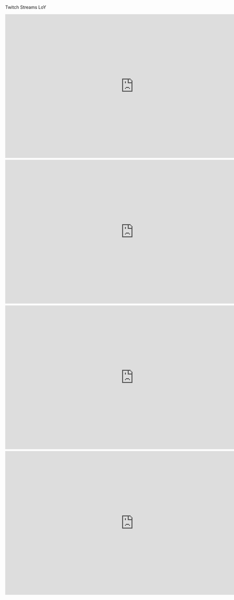 Twitch Streams
LoY

<iframe src="https://player.twitch.tv/?channel=realr1b" frameborder="0" allowfullscreen="true" scrolling="no" height="460" width="820"></iframe><a href="https://www.twitch.tv/realr1b?tt_medium=live_embed&tt_content=text_link" style="padding:2px 0px 4px; display:block; width:345px; font-weight:normal; font-size:10px; text-decoration:underline;"></a>


<iframe src="https://player.twitch.tv/?channel=cptbendy" frameborder="0" allowfullscreen="true" scrolling="no" height="460" width="820"></iframe><a href="https://www.twitch.tv/cptbendy?tt_medium=live_embed&tt_content=text_link" style="padding:2px 0px 4px; display:block; width:345px; font-weight:normal; font-size:10px; text-decoration:underline;"></a>


<iframe src="https://player.twitch.tv/?channel=yarrgen" frameborder="0" allowfullscreen="true" scrolling="no" height="460" width="820"></iframe><a href="https://www.twitch.tv/yarrgen?tt_medium=live_embed&tt_content=text_link" style="padding:2px 0px 4px; display:block; width:345px; font-weight:normal; font-size:10px; text-decoration:underline;"></a>

<iframe src="https://player.twitch.tv/?channel=wiggidotexe" frameborder="0" allowfullscreen="true" scrolling="no" height="460" width="820"></iframe><a href="https://www.twitch.tv/wiggidotexe?tt_medium=live_embed&tt_content=text_link" style="padding:2px 0px 4px; display:block; width:345px; font-weight:normal; font-size:10px; text-decoration:underline;"></a>
